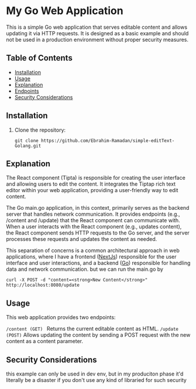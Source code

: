 # My Go Web Application

This is a simple Go web application that serves editable content and allows updating it via HTTP requests. It is designed as a basic example and should not be used in a production environment without proper security measures.

## Table of Contents

- [Installation](#installation)
- [Usage](#usage)
- [Explanation](#Explanation)
- [Endpoints](#endpoints)
- [Security Considerations](#security-considerations)

## Installation

1. Clone the repository:

   ```
   git clone https://github.com/Ebrahim-Ramadan/simple-editText-Golang.git
   ```


## Explanation
The React component (Tipta) is responsible for creating the user interface and allowing users to edit the content. It integrates the Tiptap rich text editor within your web application, providing a user-friendly way to edit content.

The Go main.go application, in this context, primarily serves as the backend server that handles network communication. It provides endpoints (e.g., /content and /update) that the React component can communicate with. When a user interacts with the React component (e.g., updates content), the React component sends HTTP requests to the Go server, and the server processes these requests and updates the content as needed.

This separation of concerns is a common architectural approach in web applications, where I have a frontend ([NextJs](https://nextjs.org/)) responsible for the user interface and user interactions, and a backend ([Go](https://go.dev/)) responsible for handling data and network communication.
but we can run the main.go by 
```
curl -X POST -d "content=<strong>New Content</strong>" http://localhost:8080/update
```
## Usage
This web application provides two endpoints:

```/content (GET) ```
Returns the current editable content as HTML.
```/update (POST)```
Allows updating the content by sending a POST request with the new content as a content parameter.

## Security Considerations
this example can only be used in dev env, but in my produciton phase it'd literally be a disaster if you don't use any kind of libraried for such security
